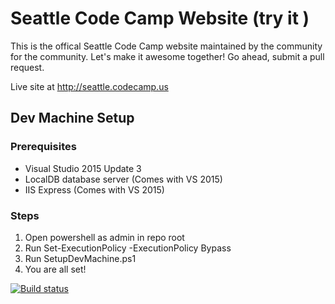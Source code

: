 # Seattle Code Camp Website (try it )
This is the offical Seattle Code Camp website maintained by the community for the community. Let's make it awesome together!
Go ahead, submit a pull request.

Live site at http://seattle.codecamp.us
## Dev Machine Setup
### Prerequisites
* Visual Studio 2015 Update 3
* LocalDB database server (Comes with VS 2015)
* IIS Express (Comes with VS 2015)

### Steps
1. Open powershell as admin in repo root
2. Run Set-ExecutionPolicy -ExecutionPolicy Bypass
3. Run SetupDevMachine.ps1
4. You are all set!


[![Build status](https://ci.appveyor.com/api/projects/status/g0ffenjhd7denito?svg=true)](https://ci.appveyor.com/project/cfranciscodev/codecampwebsite)

